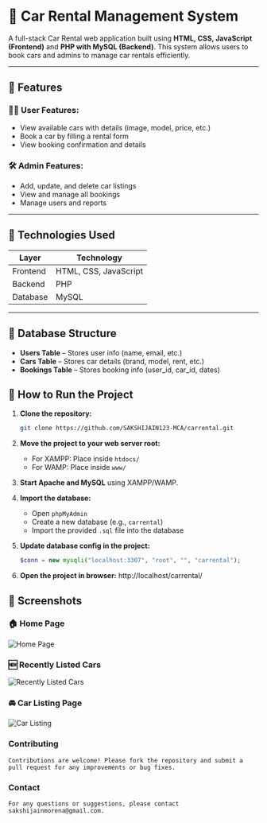 # 🚗 Car Rental Management System

A full-stack Car Rental web application built using **HTML, CSS, JavaScript (Frontend)** and **PHP with MySQL (Backend)**. This system allows users to book cars and admins to manage car rentals efficiently.

---

## 🔧 Features

### 🧑‍💻 User Features:
- View available cars with details (image, model, price, etc.)
- Book a car by filling a rental form
- View booking confirmation and details

### 🛠️ Admin Features:
- Add, update, and delete car listings
- View and manage all bookings
- Manage users and reports

---

## 🧰 Technologies Used

| Layer       | Technology       |
|-------------|------------------|
| Frontend    | HTML, CSS, JavaScript |
| Backend     | PHP              |
| Database    | MySQL            |

---

## 💾 Database Structure

- **Users Table** – Stores user info (name, email, etc.)
- **Cars Table** – Stores car details (brand, model, rent, etc.)
- **Bookings Table** – Stores booking info (user_id, car_id, dates)

## 🚀 How to Run the Project

1. **Clone the repository:**
   ```bash
   git clone https://github.com/SAKSHIJAIN123-MCA/carrental.git

2. **Move the project to your web server root:**
   - For XAMPP: Place inside `htdocs/`
   - For WAMP: Place inside `www/`

3. **Start Apache and MySQL** using XAMPP/WAMP.

4. **Import the database:**
   - Open `phpMyAdmin`
   - Create a new database (e.g., `carrental`)
   - Import the provided `.sql` file into the database

5. **Update database config in the project:**
   ```php
   $conn = new mysqli("localhost:3307", "root", "", "carrental");
   
6. **Open the project in browser:**
    http://localhost/carrental/
## 📸 Screenshots

### 🏠 Home Page
![Home Page](https://github.com/SAKSHIJAIN123-MCA/ems/blob/main/assets/images/Home%20page.png?raw=true)

### 🆕 Recently Listed Cars
![Recently Listed Cars](https://github.com/SAKSHIJAIN123-MCA/ems/blob/main/assets/images/Recently%20listed%20cars.png?raw=true)

### 🚘 Car Listing Page
![Car Listing](https://github.com/SAKSHIJAIN123-MCA/ems/blob/main/assets/images/CAR%20LISTING.png?raw=true)

### Contributing
    Contributions are welcome! Please fork the repository and submit a pull request for any improvements or bug fixes.

### Contact
    For any questions or suggestions, please contact sakshijainmorena@gmail.com.


    









   

